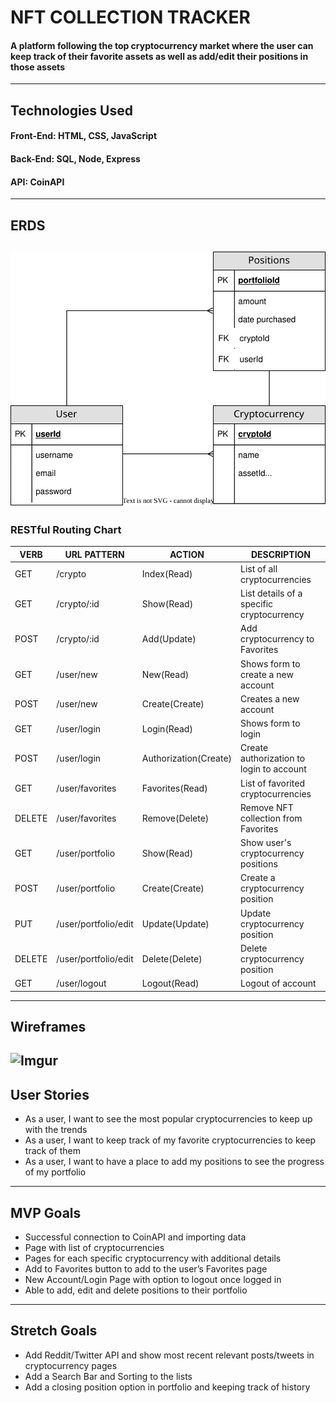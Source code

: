 # NFT COLLECTION TRACKER

#### A platform following the top cryptocurrency market where the user can keep track of their favorite assets as well as add/edit their positions in those assets
---
## Technologies Used
#### Front-End: HTML, CSS, JavaScript
#### Back-End: SQL, Node, Express
#### API: CoinAPI
---
## ERDS
![ERD](ERD.svg)
---
### RESTful Routing Chart
|VERB|URL PATTERN|ACTION|DESCRIPTION|
|----|-----------|------|-----------|
|GET|/crypto|Index(Read)|List of all cryptocurrencies|
|GET|/crypto/:id|Show(Read)|List details of a specific cryptocurrency|
|POST|/crypto/:id|Add(Update)|Add cryptocurrency to Favorites|
|GET|/user/new|New(Read)|Shows form to create a new account|
|POST|/user/new|Create(Create)|Creates a new account|
|GET|/user/login|Login(Read)|Shows form to login|
|POST|/user/login|Authorization(Create)|Create authorization to login to account|
|GET|/user/favorites|Favorites(Read)|List of favorited cryptocurrencies|
|DELETE|/user/favorites|Remove(Delete)|Remove NFT collection from Favorites|
|GET|/user/portfolio|Show(Read)|Show user's cryptocurrency positions|
|POST|/user/portfolio|Create(Create)|Create a cryptocurrency position|
|PUT|/user/portfolio/edit|Update(Update)|Update cryptocurrency position|
|DELETE|/user/portfolio/edit|Delete(Delete)|Delete cryptocurrency position|
|GET|/user/logout|Logout(Read)|Logout of account|
---
## Wireframes
![Imgur](https://i.imgur.com/ZKqUacy.jpg)
---
## User Stories
- As a user, I want to see the most popular cryptocurrencies to keep up with the trends
- As a user, I want to keep track of my favorite cryptocurrencies to keep track of them
- As a user, I want to have a place to add my positions to see the progress of my portfolio 
---
## MVP Goals
- Successful connection to CoinAPI and importing data
- Page with list of cryptocurrencies
- Pages for each specific cryptocurrency with additional details
- Add to Favorites button to add to the user’s Favorites page
- New Account/Login Page with option to logout once logged in
- Able to add, edit and delete positions to their portfolio
---
## Stretch Goals
- Add Reddit/Twitter API and show most recent relevant posts/tweets in cryptocurrency pages
- Add a Search Bar and Sorting to the lists
- Add a closing position option in portfolio and keeping track of history
